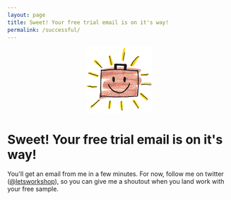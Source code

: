```yaml
---
layout: page
title: Sweet! Your free trial email is on it's way!
permalink: /successful/
---
```


<center><img src="/images/yay.png" style="margin: 0 auto; text-align:center;"></center>

# Sweet! Your free trial email is on it's way!

You'll get an email from me in a few minutes. For now, follow me on twitter ([@letsworkshop](http://twitter.com/letsworkshop)), so you can give me a shoutout when you land work with your free sample.